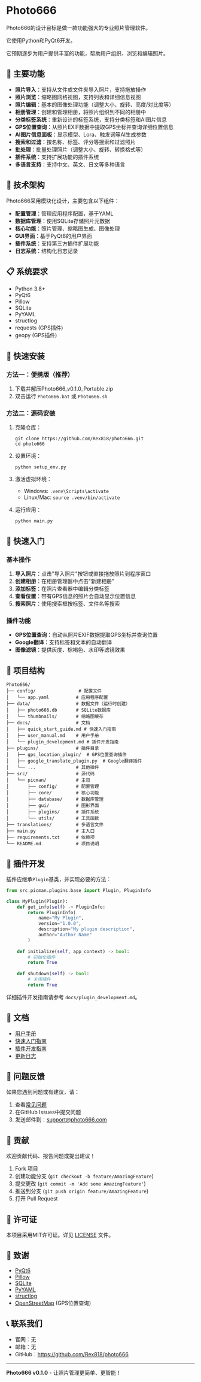 # Photo666

Photo666的设计目标是做一款功能强大的专业照片管理软件。

它使用Python和PyQt6开发。

它预期逐步为用户提供丰富的功能，帮助用户组织、浏览和编辑照片。

## 🎉 主要功能

- **照片导入**：支持从文件或文件夹导入照片，支持拖放操作
- **照片浏览**：缩略图网格视图，支持列表和详细信息视图
- **照片编辑**：基本的图像处理功能（调整大小、旋转、亮度/对比度等）
- **相册管理**：创建和管理相册，将照片组织到不同的相册中
- **分类标签系统**：重新设计的标签系统，支持分类标签和AI图片信息
- **GPS位置查询**：从照片EXIF数据中提取GPS坐标并查询详细位置信息
- **AI图片信息面板**：显示模型、Lora、触发词等AI生成参数
- **搜索和过滤**：按名称、标签、评分等搜索和过滤照片
- **批处理**：批量处理照片（调整大小、旋转、转换格式等）
- **插件系统**：支持扩展功能的插件系统
- **多语言支持**：支持中文、英文、日文等多种语言

## 🔧 技术架构

Photo666采用模块化设计，主要包含以下组件：

- **配置管理**：管理应用程序配置，基于YAML
- **数据库管理**：使用SQLite存储照片元数据
- **核心功能**：照片管理、缩略图生成、图像处理
- **GUI界面**：基于PyQt6的用户界面
- **插件系统**：支持第三方插件扩展功能
- **日志系统**：结构化日志记录

## 📋 系统要求

- Python 3.8+
- PyQt6
- Pillow
- SQLite
- PyYAML
- structlog
- requests (GPS插件)
- geopy (GPS插件)

## 🚀 快速安装

### 方法一：便携版（推荐）
1. 下载并解压Photo666_v0.1.0_Portable.zip
2. 双击运行 `Photo666.bat` 或 `Photo666.sh`

### 方法二：源码安装
1. 克隆仓库：
   ```
   git clone https://github.com/Rex818/photo666.git
   cd photo666
   ```

2. 设置环境：
   ```
   python setup_env.py
   ```

3. 激活虚拟环境：
   - Windows: `.venv\Scripts\activate`
   - Linux/Mac: `source .venv/bin/activate`

4. 运行应用：
   ```
   python main.py
   ```

## 📖 快速入门

### 基本操作
1. **导入照片**：点击"导入照片"按钮或直接拖放照片到程序窗口
2. **创建相册**：在相册管理器中点击"新建相册"
3. **添加标签**：在照片查看器中编辑分类标签
4. **查看位置**：带有GPS信息的照片会自动显示位置信息
5. **搜索照片**：使用搜索框按标签、文件名等搜索

### 插件功能
- **GPS位置查询**：自动从照片EXIF数据提取GPS坐标并查询位置
- **Google翻译**：支持标签和文本的自动翻译
- **图像滤镜**：提供灰度、棕褐色、水印等滤镜效果

## 📁 项目结构

```
Photo666/
├── config/                # 配置文件
│   └── app.yaml          # 应用程序配置
├── data/                 # 数据文件（运行时创建）
│   ├── photo666.db       # SQLite数据库
│   └── thumbnails/       # 缩略图缓存
├── docs/                 # 文档
│   ├── quick_start_guide.md # 快速入门指南
│   ├── user_manual.md    # 用户手册
│   └── plugin_development.md # 插件开发指南
├── plugins/              # 插件目录
│   ├── gps_location_plugin/  # GPS位置查询插件
│   ├── google_translate_plugin.py  # Google翻译插件
│   └── ...               # 其他插件
├── src/                  # 源代码
│   └── picman/           # 主包
│       ├── config/       # 配置管理
│       ├── core/         # 核心功能
│       ├── database/     # 数据库管理
│       ├── gui/          # 图形界面
│       ├── plugins/      # 插件系统
│       └── utils/        # 工具函数
├── translations/         # 多语言文件
├── main.py               # 主入口
├── requirements.txt      # 依赖项
└── README.md             # 项目说明
```

## 🔌 插件开发

插件应继承`Plugin`基类，并实现必要的方法：

```python
from src.picman.plugins.base import Plugin, PluginInfo

class MyPlugin(Plugin):
    def get_info(self) -> PluginInfo:
        return PluginInfo(
            name="My Plugin",
            version="1.0.0",
            description="My plugin description",
            author="Author Name"
        )
    
    def initialize(self, app_context) -> bool:
        # 初始化插件
        return True
    
    def shutdown(self) -> bool:
        # 关闭插件
        return True
```

详细插件开发指南请参考 `docs/plugin_development.md`。

## 📝 文档

- [用户手册](docs/user_manual.md)
- [快速入门指南](docs/quick_start_guide.md)
- [插件开发指南](docs/plugin_development.md)
- [更新日志](CHANGELOG.md)

## 🐛 问题反馈

如果您遇到问题或有建议，请：

1. 查看[常见问题](docs/faq.md)
2. 在GitHub Issues中提交问题
3. 发送邮件到：support@photo666.com

## 🤝 贡献

欢迎贡献代码、报告问题或提出建议！

1. Fork 项目
2. 创建功能分支 (`git checkout -b feature/AmazingFeature`)
3. 提交更改 (`git commit -m 'Add some AmazingFeature'`)
4. 推送到分支 (`git push origin feature/AmazingFeature`)
5. 打开 Pull Request

## 📄 许可证

本项目采用MIT许可证。详见 [LICENSE](LICENSE) 文件。

## 🙏 致谢

- [PyQt6](https://www.riverbankcomputing.com/software/pyqt/)
- [Pillow](https://python-pillow.org/)
- [SQLite](https://www.sqlite.org/)
- [PyYAML](https://pyyaml.org/)
- [structlog](https://www.structlog.org/)
- [OpenStreetMap](https://www.openstreetmap.org/) (GPS位置查询)

## 📞 联系我们

- 官网：无
- 邮箱：无
- GitHub：https://github.com/Rex818/photo666

---

**Photo666 v0.1.0** - 让照片管理更简单、更智能！ 
